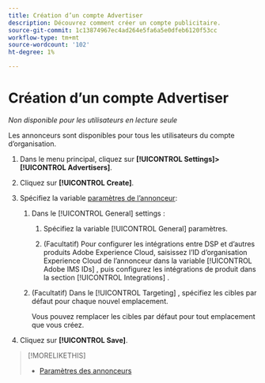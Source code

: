 ```yaml
---
title: Création d’un compte Advertiser
description: Découvrez comment créer un compte publicitaire.
source-git-commit: 1c13874967ec4ad264e5fa6a5e0dfeb6120f53cc
workflow-type: tm+mt
source-wordcount: '102'
ht-degree: 1%

---
```


# Création d’un compte Advertiser

*Non disponible pour les utilisateurs en lecture seule*

Les annonceurs sont disponibles pour tous les utilisateurs du compte d’organisation.

1. Dans le menu principal, cliquez sur **[!UICONTROL Settings]>[!UICONTROL Advertisers]**.

1. Cliquez sur **[!UICONTROL Create]**.

1. Spécifiez la variable [paramètres de l’annonceur](advertiser-settings.md):

   1. Dans le [!UICONTROL General] settings :

      1. Spécifiez la variable [!UICONTROL General] paramètres.

      1. (Facultatif) Pour configurer les intégrations entre DSP et d’autres produits Adobe Experience Cloud, saisissez l’ID d’organisation Experience Cloud de l’annonceur dans la variable [!UICONTROL Adobe IMS IDs] , puis configurez les intégrations de produit dans la section [!UICONTROL Integrations] .
   1. (Facultatif) Dans le [!UICONTROL Targeting] , spécifiez les cibles par défaut pour chaque nouvel emplacement.

      Vous pouvez remplacer les cibles par défaut pour tout emplacement que vous créez.


1. Cliquez sur **[!UICONTROL Save]**.

>[!MORELIKETHIS]
>
>* [Paramètres des annonceurs](/help/dsp/admin/advertiser-settings.md)

